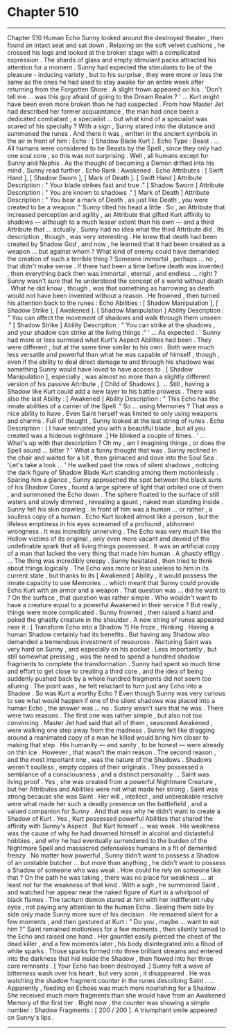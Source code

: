
# Chapter 510


---

Chapter 510 Human Echo
Sunny looked around the destroyed theater , then found an intact seat and sat down . Relaxing on the soft velvet cushions , he crossed his legs and looked at the broken stage with a complicated expression .
The shards of glass and empty stimulant packs attracted his attention for a moment . Sunny had expected the stimulants to be of the pleasure - inducing variety , but to his surprise , they were more or less the same as the ones he had used to stay awake for an entire week after returning from the Forgotten Shore .
A slight frown appeared on his .
'Don't tell me … was this guy afraid of going to the Dream Realm ? '
… Kurt might have been even more broken than he had suspected . From how Master Jet had described her former acquaintance , the man had once been a dedicated combatant , a specialist ... but what kind of a specialist was scared of his specialty ?
With a sign , Sunny stared into the distance and summoned the runes .
And there it was , written in the ancient symbols in the air in front of him :
Echo : [ Shadow Blade Kurt ].
Echo Type : Beast .
… All humans were considered to be Beasts by the Spell , since they only had one soul core , so this was not surprising .
Well , all humans except for Sunny and Nephis .
As the thought of becoming a Demon drifted into his mind , Sunny read further .
Echo Rank : Awakened .
Echo Attributes : [ Swift Hand ], [ Shadow Sworn ], [ Mark of Death ].
[ Swift Hand ] Attribute Description : " Your blade strikes fast and true ."
[ Shadow Sworn ] Attribute Description : " You are known to shadows ."
[ Mark of Death ] Attribute Description : " You bear a mark of Death , as just like Death , you were created to be a weapon ."
Sunny tilted his head a little .
So , an Attribute that increased perception and agility , an Attribute that gifted Kurt affinity to shadows — although to a much lesser extent than his own — and a third Attribute that … actually , Sunny had no idea what the third Attribute did .
Its description , though , was very interesting . He knew that death had been created by Shadow God , and now , he learned that it had been created as a weapon … but against whom ? What kind of enemy could have demanded the creation of such a terrible thing ?
Someone immortal , perhaps … no , that didn't make sense . If there had been a time before death was invented , then everything back then was immortal , eternal , and endless … right ?
Sunny wasn't sure that he understood the concept of a world without death . What he did know , though , was that something as harrowing as death would not have been invented without a reason .
He frowned , then turned his attention back to the runes :
Echo Abilities : [ Shadow Manipulation ], [ Shadow Strike ], [ Awakened ].
[ Shadow Manipulation ] Ability Description : " You can affect the movement of shadows and walk through them unseen ."
[ Shadow Strike ] Ability Description : " You can strike at the shadows , and your shadow can strike at the living things ."
' ... As expected . '
Sunny had more or less surmised what Kurt's Aspect Abilities had been . They were different , but at the same time similar to his own . Both were much less versatile and powerful than what he was capable of himself , though , even if the ability to deal direct damage to and through his shadows was something Sunny would have loved to have access to .
[ Shadow Manipulation ], especially , was almost no more than a slightly different version of his passive Attribute , [ Child of Shadows ].
… Still , having a Shadow like Kurt could add a new layer to his battle prowess .
There was also the last Ability :
[ Awakened ] Ability Description : " This Echo has the innate abilities of a carrier of the Spell ."
So ... using Memories ? That was a nice ability to have . Even Saint herself was limited to only using weapons and charms .
Full of thought , Sunny looked at the last string of runes .
Echo Description : [ I have entrusted you with a beautiful blade , but all you created was a hideous nightmare .]
He blinked a couple of times .
' ... What's up with that description ? Oh my , am I imagining things , or does the Spell sound … bitter ? '
What a funny thought that was .
Sunny reclined in the chair and waited for a bit , then grimaced and dove into the Soul Sea .
'Let's take a look … '
He walked past the rows of silent shadows , noticing the dark figure of Shadow Blade Kurt standing among them motionlessly . Sparing him a glance , Sunny approached the spot between the black suns of his Shadow Cores , found a large sphere of light that orbited one of them , and summoned the Echo down .
The sphere floated to the surface of still waters and slowly dimmed , revealing a gaunt , naked man standing inside .
Sunny felt his skin crawling .
In front of him was a human … or rather , a soulless copy of a human . Echo Kurt looked almost like a person , but the lifeless emptiness in his eyes screamed of a profound , abhorrent wrongness . It was incredibly unnerving .
The Echo was very much like the Hollow victims of its original , only even more vacant and devoid of the undefinable spark that all living things possessed . It was an artificial copy of a man that lacked the very thing that made him human .
A ghastly effigy .
… The thing was incredibly creepy .
Sunny hesitated , then tried to think about things logically .
The Echo was more or less useless to him in its current state , but thanks to its [ Awakened ] Ability , it would possess the innate capacity to use Memories … which meant that Sunny could provide Echo Kurt with an armor and a weapon .
That question was … did he want to ?
On the surface , that question was rather simple . Who wouldn't want to have a creature equal to a powerful Awakened in their service ? But really , things were more complicated .
Sunny frowned , then raised a hand and poked the ghastly creature in the shoulder .
A new string of runes appeared near it :
[ Transform Echo into a Shadow ?]
He froze , thinking .
Having a human Shadow certainly had its benefits . But having any Shadow also demanded a tremendous investment of resources . Nurturing Saint was very hard on Sunny , and especially on his pocket . Less importantly , but still somewhat pressing , was the need to spend a hundred shadow fragments to complete the transformation .
Sunny had spent so much time and effort to get close to creating a third core , and the idea of being suddenly pushed back by a whole hundred fragments did not seem too alluring .
The point was , he felt reluctant to turn just any Echo into a Shadow .
So was Kurt a worthy Echo ?
Even though Sunny was very curious to see what would happen if one of the silent shadows was placed into a human Echo , the answer was … no .
Sunny wasn't sure that he was .
There were two reasons .
The first one was rather simple , but also not too convincing .
Master Jet had said that all of them , seasoned Awakened , were walking one step away from the madness . Sunny felt like dragging around a reanimated copy of a man he killed would bring him closer to making that step . His humanity — and sanity , to be honest — were already on thin ice .
However , that wasn't the main reason .
The second reason , and the most important one , was the nature of the Shadows . Shadows weren't soulless , empty copies of their originals . They possessed a semblance of a consciousness , and a distinct personality … Saint was living proof .
Yes , she was created from a powerful Nightmare Creature , but her Attributes and Abilities were not what made her strong . Saint was strong because she was Saint . Her will , intellect , and unbreakable resolve were what made her such a deadly presence on the battlefield , and a valued companion for Sunny .
And that was why he didn't want to create a Shadow of Kurt . Yes , Kurt possessed powerful Abilities that shared the affinity with Sunny's Aspect .
But Kurt himself … was weak .
His weakness was the cause of why he had drowned himself in alcohol and distasteful hobbies , and why he had eventually surrendered to the burden of the Nightmare Spell and massacred defenseless humans in a fit of demented frenzy .
No matter how powerful , Sunny didn't want to possess a Shadow of an unstable butcher … but more than anything , he didn't want to possess a Shadow of someone who was weak . How could he rely on someone like that ?
On the path he was taking , there was no place for weakness … at least not for the weakness of that kind .
With a sigh , he summoned Saint , and watched her appear near the naked figure of Kurt in a whirlpool of black flames .
The taciturn demon stared at him with her indifferent ruby eyes , not paying any attention to the human Echo . Seeing them side by side only made Sunny more sure of his decision .
He remained silent for a few moments , and then gestured at Kurt :
" Do you , maybe ... want to eat him ?"
Saint remained motionless for a few moments , then silently turned to the Echo and raised one hand . Her gauntlet easily pierced the chest of the dead killer , and a few moments later , his body disintegrated into a flood of white sparks .
Those sparks formed into three brilliant streams and entered into the darkness that hid inside the Shadow , then flowed into her three core remnants .
[ Your Echo has been destroyed .]
Sunny felt a wave of bitterness wash over his heart , but very soon , it disappeared .
He was watching the shadow fragment counter in the runes describing Saint .
… Apparently , feeding on Echoes was much more nourishing for a Shadow . She received much more fragments than she would have from an Awakened Memory of the first tier .
Right now , the counter was showing a simple number :
Shadow Fragments : [ 200 / 200 ].
A triumphant smile appeared on Sunny's lips .

---

